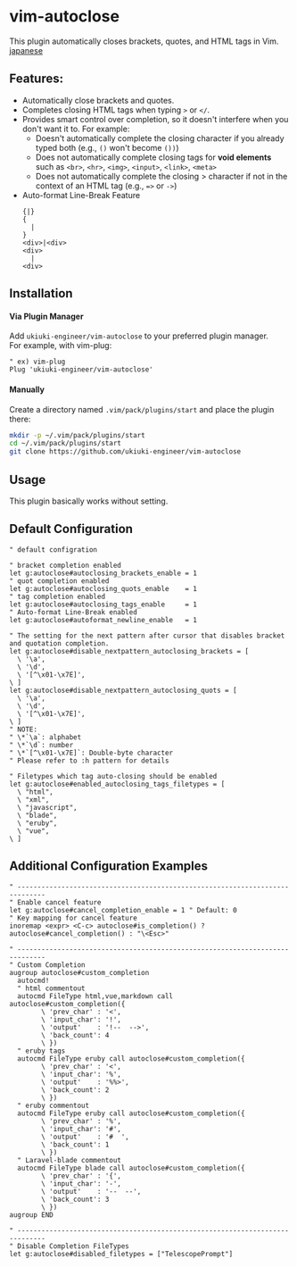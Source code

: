 # vim-autoclose

This plugin automatically closes brackets, quotes, and HTML tags in Vim.  
[japanese](https://github.com/ukiuki-engineer/vim-autoclose/blob/master/readme_ja.md)

## Features:

- Automatically close brackets and quotes.
- Completes closing HTML tags when typing `>` or `</`.
- Provides smart control over completion, so it doesn't interfere when you don't want it to. For example:
  - Doesn't automatically complete the closing character if you already typed both (e.g., `()` won't become `())`)
  - Does not automatically complete closing tags for **void elements** such as `<br>`, `<hr>`, `<img>`, `<input>`, `<link>`, `<meta>`
  - Does not automatically complete the closing > character if not in the context of an HTML tag (e.g., `=>` or `->`)
- Auto-format Line-Break Feature  
  ```
  {|}
  {
    |
  }
  <div>|<div>
  <div>
    |
  <div>
  ```

## Installation

#### Via Plugin Manager

Add `ukiuki-engineer/vim-autoclose` to your preferred plugin manager.  
For example, with vim-plug:

```vim
" ex) vim-plug
Plug 'ukiuki-engineer/vim-autoclose'
```

#### Manually

Create a directory named `.vim/pack/plugins/start` and place the plugin there:

```bash
mkdir -p ~/.vim/pack/plugins/start
cd ~/.vim/pack/plugins/start
git clone https://github.com/ukiuki-engineer/vim-autoclose
```

## Usage

This plugin basically works without setting.

## Default Configuration

```vim
" default configration

" bracket completion enabled
let g:autoclose#autoclosing_brackets_enable = 1
" quot completion enabled
let g:autoclose#autoclosing_quots_enable    = 1
" tag completion enabled
let g:autoclose#autoclosing_tags_enable     = 1
" Auto-format Line-Break enabled
let g:autoclose#autoformat_newline_enable   = 1

" The setting for the next pattern after cursor that disables bracket and quotation completion.
let g:autoclose#disable_nextpattern_autoclosing_brackets = [
  \ '\a',
  \ '\d',
  \ '[^\x01-\x7E]',
\ ]
let g:autoclose#disable_nextpattern_autoclosing_quots = [
  \ '\a',
  \ '\d',
  \ '[^\x01-\x7E]',
\ ]
" NOTE:
" \*`\a`: alphabet  
" \*`\d`: number  
" \*`[^\x01-\x7E]`: Double-byte character  
" Please refer to :h pattern for details

" Filetypes which tag auto-closing should be enabled
let g:autoclose#enabled_autoclosing_tags_filetypes = [
  \ "html",
  \ "xml",
  \ "javascript",
  \ "blade",
  \ "eruby",
  \ "vue",
\ ]
```

## Additional Configuration Examples

```vim
" -----------------------------------------------------------------------------
" Enable cancel feature
let g:autoclose#cancel_completion_enable = 1 " Default: 0
" Key mapping for cancel feature
inoremap <expr> <C-c> autoclose#is_completion() ? autoclose#cancel_completion() : "\<Esc>"

" -----------------------------------------------------------------------------
" Custom Completion
augroup autoclose#custom_completion
  autocmd!
  " html commentout
  autocmd FileType html,vue,markdown call autoclose#custom_completion({
        \ 'prev_char' : '<',
        \ 'input_char': '!',
        \ 'output'    : '!--  -->',
        \ 'back_count': 4
        \ })
  " eruby tags
  autocmd FileType eruby call autoclose#custom_completion({
        \ 'prev_char' : '<',
        \ 'input_char': '%',
        \ 'output'    : '%%>',
        \ 'back_count': 2
        \ })
  " eruby commentout
  autocmd FileType eruby call autoclose#custom_completion({
        \ 'prev_char' : '%',
        \ 'input_char': '#',
        \ 'output'    : '#  ',
        \ 'back_count': 1
        \ })
  " Laravel-blade commentout
  autocmd FileType blade call autoclose#custom_completion({
        \ 'prev_char' : '{',
        \ 'input_char': '-',
        \ 'output'    : '--  --',
        \ 'back_count': 3
        \ })
augroup END

" -----------------------------------------------------------------------------
" Disable Completion FileTypes
let g:autoclose#disabled_filetypes = ["TelescopePrompt"]
```
